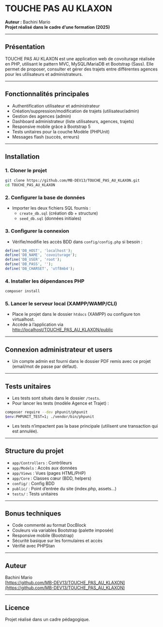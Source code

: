 # TOUCHE PAS AU KLAXON

**Auteur :** Bachini Mario  
**Projet réalisé dans le cadre d’une formation (2025)**

---

## Présentation

TOUCHE PAS AU KLAXON est une application web de covoiturage réalisée en PHP, utilisant le pattern MVC, MySQL/MariaDB et Bootstrap (Sass).
Elle permet de proposer, consulter et gérer des trajets entre différentes agences pour les utilisateurs et administrateurs.

---

## Fonctionnalités principales

- Authentification utilisateur et administrateur
- Création/suppression/modification de trajets (utilisateur/admin)
- Gestion des agences (admin)
- Dashboard administrateur (liste utilisateurs, agences, trajets)
- Responsive mobile grâce à Bootstrap 5
- Tests unitaires pour la couche Modèle (PHPUnit)
- Messages flash (succès, erreurs)

---

## Installation

### 1. **Cloner le projet**

```bash
git clone https://github.com/MB-DEV13/TOUCHE_PAS_AU_KLAXON.git
cd TOUCHE_PAS_AU_KLAXON
```

### 2. **Configurer la base de données**

- Importer les deux fichiers SQL fournis :
  - `create_db.sql` (création db + structure)
  - `seed_db.sql` (données initiales)

### 3. **Configurer la connexion**

- Vérifie/modifie les accès BDD dans `config/config.php` si besoin :

```php
define('DB_HOST', 'localhost');
define('DB_NAME', 'covoiturage');
define('DB_USER', 'root');
define('DB_PASS', '');
define('DB_CHARSET', 'utf8mb4');
```

### 4. **Installer les dépendances PHP**

```bash
composer install
```

### 5. **Lancer le serveur local (XAMPP/WAMP/CLI)**

- Place le projet dans le dossier `htdocs` (XAMPP) ou configure ton virtualhost.
- Accède à l’application via [http://localhost/TOUCHE_PAS_AU_KLAXON/public](http://localhost/TOUCHE_PAS_AU_KLAXON/public)

---

## Connexion administrateur et users

- Un compte admin est fourni dans le dossier PDF remis avec ce projet (email/mot de passe par défaut).

---

## Tests unitaires

- Les tests sont situés dans le dossier `/tests`.
- Pour lancer les tests (modèle Agence et Trajet) :

```bash
composer require --dev phpunit/phpunit
$env:PHPUNIT_TEST=1; ./vendor/bin/phpunit
```

- Les tests n’impactent pas la base principale (utilisent une transaction qui est annulée).

---

## Structure du projet

- `app/Controllers` : Contrôleurs
- `app/Models` : Accès aux données
- `app/Views` : Vues (pages HTML/PHP)
- `app/Core` : Classes cœur (BDD, helpers)
- `config/` : Config BDD
- `public/` : Point d’entrée du site (index.php, assets...)
- `tests/` : Tests unitaires

---

## Bonus techniques

- Code commenté au format DocBlock
- Couleurs via variables Bootstrap (palette imposée)
- Responsive mobile (Bootstrap)
- Sécurité basique sur les formulaires et accès
- Vérifié avec PHPStan

---

## Auteur

Bachini Mario  
[https://github.com/MB-DEV13/TOUCHE_PAS_AU_KLAXON](https://github.com/MB-DEV13/TOUCHE_PAS_AU_KLAXON)

---

## Licence

Projet réalisé dans un cadre pédagogique.
